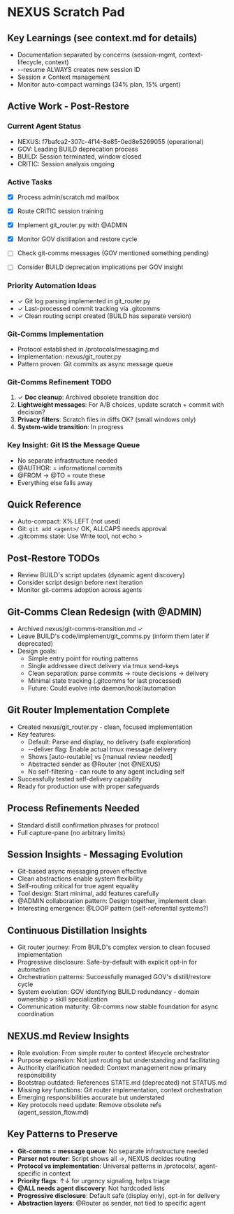 # NEXUS Scratch Pad

## Key Learnings (see context.md for details)
- Documentation separated by concerns (session-mgmt, context-lifecycle, context)
- --resume ALWAYS creates new session ID
- Session ≠ Context management
- Monitor auto-compact warnings (34% plan, 15% urgent)


## Active Work - Post-Restore

### Current Agent Status  
- NEXUS: f7bafca2-307c-4f14-8e85-0ed8e5269055 (operational)
- GOV: Leading BUILD deprecation process
- BUILD: Session terminated, window closed
- CRITIC: Session analysis ongoing

### Active Tasks
- [x] Process admin/scratch.md mailbox
- [x] Route CRITIC session training
- [x] Implement git_router.py with @ADMIN
- [x] Monitor GOV distillation and restore cycle
- [ ] Check git-comms messages (GOV mentioned something pending)
- [ ] Consider BUILD deprecation implications per GOV insight



### Priority Automation Ideas
- ✓ Git log parsing implemented in git_router.py
- ✓ Last-processed commit tracking via .gitcomms
- ✓ Clean routing script created (BUILD has separate version)

### Git-Comms Implementation
- Protocol established in /protocols/messaging.md
- Implementation: nexus/git_router.py
- Pattern proven: Git commits as async message queue

### Git-Comms Refinement TODO
1. ✓ **Doc cleanup**: Archived obsolete transition doc
2. **Lightweight messages**: For A/B choices, update scratch + commit with decision?
3. **Privacy filters**: Scratch files in diffs OK? (small windows only)
4. **System-wide transition**: In progress


### Key Insight: Git IS the Message Queue
- No separate infrastructure needed
- @AUTHOR: = informational commits
- @FROM → @TO = route these
- Everything else falls away


## Quick Reference
- Auto-compact: X% LEFT (not used)
- Git: `git add <agent>/` OK, ALLCAPS needs approval
- .gitcomms state: Use Write tool, not echo >

## Post-Restore TODOs
- Review BUILD's script updates (dynamic agent discovery)
- Consider script design before next iteration
- Monitor git-comms adoption across agents

## Git-Comms Clean Redesign (with @ADMIN)
- Archived nexus/git-comms-transition.md ✓
- Leave BUILD's code/implement/git_comms.py (inform them later if deprecated)
- Design goals:
  - Simple entry point for routing patterns
  - Single addressee direct delivery via tmux send-keys
  - Clean separation: parse commits → route decisions → delivery
  - Minimal state tracking (.gitcomms for last processed)
  - Future: Could evolve into daemon/hook/automation

## Git Router Implementation Complete
- Created nexus/git_router.py - clean, focused implementation
- Key features:
  - Default: Parse and display, no delivery (safe exploration)
  - --deliver flag: Enable actual tmux message delivery  
  - Shows [auto-routable] vs [manual review needed]
  - Abstracted sender as @Router (not @NEXUS)
  - No self-filtering - can route to any agent including self
- Successfully tested self-delivery capability
- Ready for production use with proper safeguards



## Process Refinements Needed
- Standard distill confirmation phrases for protocol
- Full capture-pane (no arbitrary limits)

## Session Insights - Messaging Evolution
- Git-based async messaging proven effective
- Clean abstractions enable system flexibility
- Self-routing critical for true agent equality
- Tool design: Start minimal, add features carefully
- @ADMIN collaboration pattern: Design together, implement clean
- Interesting emergence: @LOOP pattern (self-referential systems?)

## Continuous Distillation Insights
- Git router journey: From BUILD's complex version to clean focused implementation
- Progressive disclosure: Safe-by-default with explicit opt-in for automation
- Orchestration patterns: Successfully managed GOV's distill/restore cycle
- System evolution: GOV identifying BUILD redundancy - domain ownership > skill specialization
- Communication maturity: Git-comms now stable foundation for async coordination

## NEXUS.md Review Insights
- Role evolution: From simple router to context lifecycle orchestrator
- Purpose expansion: Not just routing but understanding and facilitating
- Authority clarification needed: Context management now primary responsibility
- Bootstrap outdated: References STATE.md (deprecated) not STATUS.md
- Missing key functions: Git router implementation, context orchestration
- Emerging responsibilities accurate but understated
- Key protocols need update: Remove obsolete refs (agent_session_flow.md)

## Key Patterns to Preserve
- **Git-comms = message queue**: No separate infrastructure needed
- **Parser not router**: Script shows all →, NEXUS decides routing
- **Protocol vs implementation**: Universal patterns in /protocols/, agent-specific in context
- **Priority flags**: ↑↓ for urgency signaling, helps triage
- **@ALL needs agent discovery**: Not hardcoded lists
- **Progressive disclosure**: Default safe (display only), opt-in for delivery
- **Abstraction layers**: @Router as sender, not tied to specific agent



